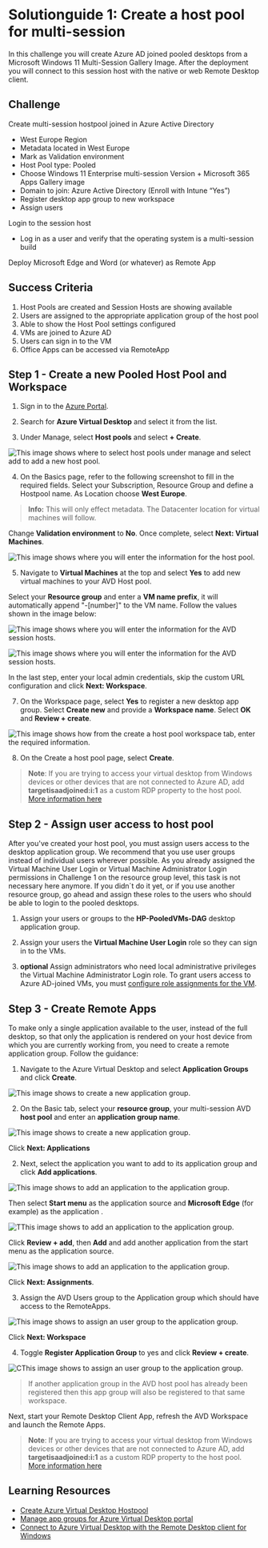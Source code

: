 # Solutionguide 1: Create a host pool for multi-session

In this challenge you will create Azure AD joined pooled desktops from a Microsoft Windows 11 Multi-Session Gallery Image. After the deployment you will connect to this session host with the native or web Remote Desktop client. 

## Challenge

Create multi-session hostpool joined in Azure Active Directory
- West Europe Region
- Metadata located in West Europe
- Mark as Validation environment
- Host Pool type: Pooled
- Choose Windows 11 Enterprise multi-session Version + Microsoft 365 Apps Gallery image  
- Domain to join: Azure Active Directory (Enroll with Intune “Yes”)
- Register desktop app group to new workspace
- Assign users

Login to the session host
- Log in as a user and verify that the operating system is a multi-session build

Deploy Microsoft Edge and Word (or whatever) as Remote App

## Success Criteria
1.	Host Pools are created and Session Hosts are showing available
2.	Users are assigned to the appropriate application group of the host pool
3.	Able to show the Host Pool settings configured
4.	VMs are joined to Azure AD
5.  Users can sign in to the VM
6.  Office Apps can be accessed via RemoteApp

## Step 1 - Create a new Pooled Host Pool and Workspace

1.  Sign in to the [Azure Portal](https://portal.azure.com/).

2.  Search for **Azure Virtual Desktop** and select it from the list.

3.  Under Manage, select **Host pools** and select **+ Create**.
   
![This image shows where to select host pools under manage and select add to add a new host pool.](../../Images/SolutionGuide/AVD/01-avdHostPool.png "Azure Virtual Desktop blade")

4.  On the Basics page, refer to the following screenshot to fill in the required fields. Select your Subscription, Resource Group and define a Hostpool name. As Location choose **West Europe**. 

> **Info:** This will only effect metadata. The Datacenter location for virtual machines will follow. 

Change **Validation environment** to **No**.
Once complete, select **Next: Virtual Machines**.

![This image shows where you will enter the information for the host pool.](../../Images/SolutionGuide/AVD/02-Hostpool_create_multisession_2.png "Create pooled host pool page")

5. Navigate to **Virtual Machines** at the top and select **Yes** to add new virtual machines to your AVD Host pool.

Select your **Resource group** and enter a **VM name prefix**, it will automatically append "-[number]" to the VM name. Follow the values shown in the image below:

![This image shows where you will enter the information for the AVD session hosts.](../../Images/SolutionGuide/AVD/02-Hostpool_create_sessionhosts_2.png)


![This image shows where you will enter the information for the AVD session hosts.](../../Images/SolutionGuide/AVD/02-Hostpool_create_sessionhosts_3.png)

In the last step, enter your local admin credentials, skip the custom URL configuration and click **Next: Workspace**.
 
7.  On the Workspace page, select **Yes** to register a new desktop app group. Select **Create new** and provide a **Workspace name**. Select **OK** and **Review + create**.

![This image shows how from the create a host pool workspace tab, enter the required information.](../../Images/SolutionGuide/AVD/02-hostpoolWorkspace.png "Create a host pool workspace tab")

8.  On the Create a host pool page, select **Create**.

> **Note**: If you are trying to access your virtual desktop from Windows devices or other devices that are not connected to Azure AD, add **targetisaadjoined:i:1** as a custom RDP property to the host pool. [More information here](https://learn.microsoft.com/en-us/azure/virtual-desktop/deploy-azure-ad-joined-vm#access-azure-ad-joined-vms)


## Step 2 - Assign user access to host pool

After you've created your host pool, you must assign users access to the desktop application group. We recommend that you use user groups instead of individual users wherever possible. As you already assigned the Virtual Machine User Login or Virtual Machine Administrator Login permissions in Challenge 1 on the resource group level, this task is not necessary here anymore. If you didn´t do it yet, or if you use another resource group, go ahead and assign these roles to the users who should be able to login to the pooled desktops.

1. Assign your users or groups to the **HP-PooledVMs-DAG** desktop application group.

2. Assign your users the **Virtual Machine User Login** role so they can sign in to the VMs.

3. **optional** Assign administrators who need local administrative privileges the Virtual Machine Administrator Login role.
To grant users access to Azure AD-joined VMs, you must [configure role assignments for the VM](https://docs.microsoft.com/en-us/azure/active-directory/devices/howto-vm-sign-in-azure-ad-windows#configure-role-assignments-for-the-vm). 


## Step 3 - Create Remote Apps

To make only a single application available to the user, instead of the full desktop, so that only the application is rendered on your host device from which you are currently working from, you need to create a remote application group. Follow the guidance:

1. Navigate to the Azure Virtual Desktop and select **Application Groups** and click **Create**.

![This image shows to create a new application group.](../../Images/SolutionGuide/AVD/02-Hostpool_RemoteApp-1.png)

2. On the Basic tab, select your **resource group**, your multi-session AVD **host pool** and enter an **application group name**.

![This image shows to create a new application group.](../../Images/SolutionGuide/AVD/02-Hostpool_RemoteApp-2.png)

Click **Next: Applications**

2. Next, select the application you want to add to its application group and click **Add applications**.

![This image shows to add an application to the application group.](../../Images/SolutionGuide/AVD/03-Hostpool_RemoteApp-1.png)

Then select **Start menu** as the application source and **Microsoft Edge** (for example) as the application .

![TThis image shows to add an application to the application group.](../../Images/SolutionGuide/AVD/03-Hostpool_RemoteApp-4.png)

Click **Review + add**, then **Add** and add another application from the start menu as the application source.

![This image shows to add an application to the application group.](../../Images/SolutionGuide/AVD/03-Hostpool_RemoteApp-5.png)

Click **Next: Assignments**.

3. Assign the AVD Users group to the Application group which should have access to the RemoteApps.

![This image shows to assign an user group to the application group.](../../Images/SolutionGuide/AVD/03-Hostpool_RemoteApp-2.png)

Click **Next: Workspace**

4. Toggle **Register Application Group** to yes and click **Review + create**.

![CThis image shows to assign an user group to the application group.](../../Images/SolutionGuide/AVD/02-Hostpool_RemoteApp-2-1.png)

> If another application group in the AVD host pool has already been registered then this app group will also be registered to that same workspace.

Next, start your Remote Desktop Client App, refresh the AVD Workspace and launch the Remote Apps.

> **Note**: If you are trying to access your virtual desktop from Windows devices or other devices that are not connected to Azure AD, add **targetisaadjoined:i:1** as a custom RDP property to the host pool. [More information here](https://learn.microsoft.com/en-us/azure/virtual-desktop/deploy-azure-ad-joined-vm#access-azure-ad-joined-vms)


## Learning Resources
- [Create Azure Virtual Desktop Hostpool](https://learn.microsoft.com/en-us/azure/virtual-desktop/create-host-pools-azure-marketplace)
- [Manage app groups for Azure Virtual Desktop portal](https://learn.microsoft.com/en-us/azure/virtual-desktop/manage-app-groups)
- [Connect to Azure Virtual Desktop with the Remote Desktop client for Windows](https://learn.microsoft.com/en-us/azure/virtual-desktop/users/connect-windows?tabs=subscribe#install-the-windows-desktop-client)
